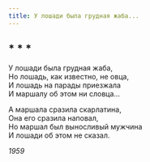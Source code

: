 ```yaml
---
title: У лошади была грудная жаба...
---
```

## * * *

У лошади была грудная жаба,\
Но лошадь, как известно, не овца,\
И лошадь на парады приезжала\
И маршалу об этом ни словца...

А маршала сразила скарлатина,\
Она его сразила наповал,\
Но маршал был выносливый мужчина\
И лошади об этом не сказал.

*1959*